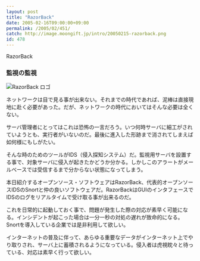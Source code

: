 ```yaml
---
layout: post
title: "RazorBack"
date: 2005-02-16T09:00:00+09:00
permalink: /2005/02/451/
catch: http://image.moongift.jp/intro/20050215-razorback.png
id: 478
---
```

RazorBack  
<!--more-->

### 監視の監視
  

![RazorBack ロゴ](http://image.moongift.jp/intro/20050215-razorback.png "RazorBack ロゴ")

  

ネットワークは目で見る事が出来ない。それまでの時代であれば、泥棒は直接現地に赴く必要があった。だが、ネットワークの時代においてはそんな必要は全くない。

  

サーバ管理者にとってはこれは恐怖の一言だろう。いつ何時サーバに細工がされていようとも、実行者がいないのだ。最後に進入した形跡まで消されてしまえば如何様にもしがたい。

  

そんな時のためのツールがIDS（侵入探知システム）だ。監視用サーバを設置する事で、対象サーバに侵入が起きたかどうか分かる。しかしこのアラートがメールベースでは受信するまで分からない状態になってしまう。

  

本日紹介するオープンソース・ソフトウェアはRazorBack、代表的オープンソースIDSのSnortと仲の良いソフトウェアだ。RazorBackはGUIのインタフェースでIDSのログをリアルタイムで受け取る事が出来るのだ。

  

これを日常的に起動しておく事で、問題が発生した際の対応が素早く可能になる。インシデントが起こった場合は一分一秒の対処の遅れが致命的になる。Snortを導入している企業では是非利用して欲しい。

  

インターネットの普及に伴って、あらゆる重要なデータがインターネット上でやり取りされ、サーバ上に蓄積されるようになっている。侵入者は虎視眈々と待っている、対応は素早く行って欲しい。

  

